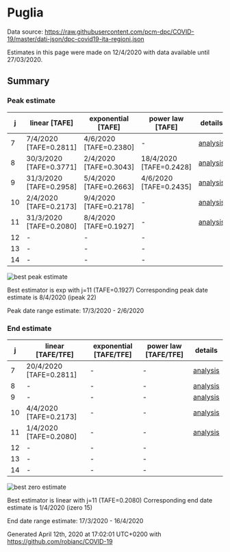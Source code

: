 # Puglia


Data source: https://raw.githubusercontent.com/pcm-dpc/COVID-19/master/dati-json/dpc-covid19-ita-regioni.json

Estimates in this page were made on 12/4/2020 with data available until 27/03/2020.


## Summary 

### Peak estimate 
|j|linear [TAFE]|exponential [TAFE]|power law [TAFE]|details|
|---|----|-----------|---------|-------|
|7|7/4/2020 [TAFE=0.2811]|4/6/2020 [TAFE=0.2380]|-|[analysis](COVID-19_puglia_j7_2020-03-27.md)|
|8|30/3/2020 [TAFE=0.3771]|2/4/2020 [TAFE=0.3043]|18/4/2020 [TAFE=0.2428]|[analysis](COVID-19_puglia_j8_2020-03-27.md)|
|9|31/3/2020 [TAFE=0.2958]|5/4/2020 [TAFE=0.2663]|4/6/2020 [TAFE=0.2435]|[analysis](COVID-19_puglia_j9_2020-03-27.md)|
|10|2/4/2020 [TAFE=0.2173]|9/4/2020 [TAFE=0.2178]|-|[analysis](COVID-19_puglia_j10_2020-03-27.md)|
|11|31/3/2020 [TAFE=0.2080]|8/4/2020 [TAFE=0.1927]|-|[analysis](COVID-19_puglia_j11_2020-03-27.md)|
|12|-|-|-||
|13|-|-|-||
|14|-|-|-||

![best peak estimate](COVID-19_puglia_j11_2020-03-27.png)

Best estimator is exp with j=11 (TAFE=0.1927)
Corresponding peak date estimate is 8/4/2020 (ipeak 22)


Peak date range estimate: 17/3/2020 - 2/6/2020

### End estimate 
|j|linear [TAFE/TFE]|exponential [TAFE/TFE]|power law [TAFE/TFE]|details|
|---|----|-----------|---------|-------|
|7|20/4/2020 [TAFE=0.2811]|-|-|[analysis](COVID-19_puglia_j7_2020-03-27.md)|
|8|-|-|-|[analysis](COVID-19_puglia_j8_2020-03-27.md)|
|9|-|-|-|[analysis](COVID-19_puglia_j9_2020-03-27.md)|
|10|4/4/2020 [TAFE=0.2173]|-|-|[analysis](COVID-19_puglia_j10_2020-03-27.md)|
|11|1/4/2020 [TAFE=0.2080]|-|-|[analysis](COVID-19_puglia_j11_2020-03-27.md)|
|12|-|-|-||
|13|-|-|-||
|14|-|-|-||

![best zero estimate](COVID-19_puglia_j11_2020-03-27.png)

Best estimator is linear with j=11 (TAFE=0.2080)
Corresponding end date estimate is 1/4/2020 (izero 15)


End date range estimate: 17/3/2020 - 16/4/2020

Generated April 12th, 2020 at 17:02:01 UTC+0200 with https://github.com/robianc/COVID-19
